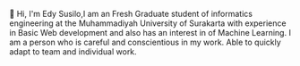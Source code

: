 👋 Hi, I'm Edy Susilo,I am an Fresh Graduate student of informatics engineering at the Muhammadiyah University of Surakarta with experience in 
Basic Web development and also has an interest in of Machine Learning. 
I am a person who is careful and conscientious in my work. Able to quickly adapt to team and individual work.


<!---
olisuside/olisuside is a ✨ special ✨ repository because its `README.md` (this file) appears on your GitHub profile.
You can click the Preview link to take a look at your changes.
--->

